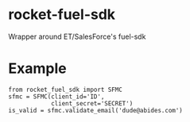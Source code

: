 # rocket-fuel-sdk
Wrapper around ET/SalesForce's fuel-sdk

# Example
	
    from rocket_fuel_sdk import SFMC
    sfmc = SFMC(client_id='ID',
                client_secret='SECRET')
    is_valid = sfmc.validate_email('dude@abides.com')
